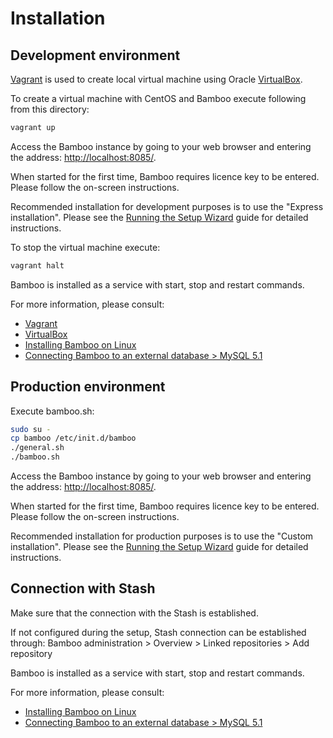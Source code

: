 Installation
============

Development environment
-----------------------

[Vagrant](http://www.vagrantup.com/) is used to create local virtual machine using Oracle [VirtualBox](https://www.virtualbox.org/).

To create a virtual machine with CentOS and Bamboo execute following from this directory:

```bash
vagrant up
```

Access the Bamboo instance by going to your web browser and entering the address: [http://localhost:8085/](http://localhost:8085/).

When started for the first time, Bamboo requires licence key to be entered.
Please follow the on-screen instructions.

Recommended installation for development purposes is to use the "Express installation".
Please see the [Running the Setup Wizard](https://confluence.atlassian.com/display/BAMBOO/Running+the+Setup+Wizard) guide for detailed instructions.

To stop the virtual machine execute:

```bash
vagrant halt
```

Bamboo is installed as a service with start, stop and restart commands.

For more information, please consult:

* [Vagrant](http://www.vagrantup.com/)
* [VirtualBox](https://www.virtualbox.org/)
* [Installing Bamboo on Linux](https://confluence.atlassian.com/display/BAMBOO/Installing+Bamboo+on+Linux)
* [Connecting Bamboo to an external database > MySQL 5.1](https://confluence.atlassian.com/display/BAMBOO/MySQL+5.1)

Production environment
----------------------

Execute bamboo.sh:

```bash
sudo su -
cp bamboo /etc/init.d/bamboo
./general.sh
./bamboo.sh
```

Access the Bamboo instance by going to your web browser and entering the address: [http://localhost:8085/](http://localhost:8085/).

When started for the first time, Bamboo requires licence key to be entered.
Please follow the on-screen instructions.

Recommended installation for production purposes is to use the "Custom installation".
Please see the [Running the Setup Wizard](https://confluence.atlassian.com/display/BAMBOO/Running+the+Setup+Wizard) guide for detailed instructions.

## Connection with Stash

Make sure that the connection with the Stash is established.

If not configured during the setup, Stash connection can be established through:
Bamboo administration &gt; Overview &gt; Linked repositories &gt; Add repository

Bamboo is installed as a service with start, stop and restart commands.

For more information, please consult:

* [Installing Bamboo on Linux](https://confluence.atlassian.com/display/BAMBOO/Installing+Bamboo+on+Linux)
* [Connecting Bamboo to an external database > MySQL 5.1](https://confluence.atlassian.com/display/BAMBOO/MySQL+5.1)